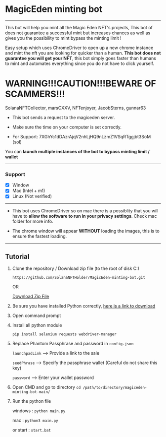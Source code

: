# MagicEden minting bot

---

This bot will help you mint all the Magic Eden NFT's projects, This bot of does not guarantee a successful mint but increases chances as well as gives you the possibility to mint bypass the minting limit !

Easy setup which uses ChromeDriver to open up a new chrome instance and mint the nft you are looking for quicker than a human. **This bot does not guarantee you will get your NFT**, this bot simply goes faster than humans to mint and automates everything since you do not have to click yourself.

# WARNING!!!CAUTION!!!BEWARE OF SCAMMERS!!!
SolanaNFTCollector, marsCXXV, NFTenjoyer, JacobSterns, gunnar63

- This bot sends a request to the magiceden server.

- Make sure the time on your computer is set correctly.
- For Support: 7XGhYc1dDAzrAjqV2nhLjHQ9nLzmZ1VSqRTggjbt3SoM (sol)


You can **launch multiple instances of the bot to bypass minting limit / wallet**

---

### Support

-   [x] Window
-   [x] Mac (Intel + m1)
-   [x] Linux (Not verified)

---

-   This bot uses ChromeDriver so on mac there is a possiblity that you will have to **allow the software to run in your privacy settings**. Check mac folder for more info.

-   The chrome window will appear **WITHOUT** loading the images, this is to ensure the fastest loading.

---

## Tutorial

1. Clone the repository / Download zip file (to the root of disk C:)

    `https://github.com/SolanaNFTHolder/MagicEden-minting-bot.git`

    OR

    [Download Zip File](https://github.com/SolanaNFTHolder/MagicEden-minting-bot/archive/refs/heads/main.zip)
    

2. Be sure you have installed Python correctly, [here is a link to download](https://www.python.org/downloads/)

3. Open command prompt

4. Install all python module

   `pip install selenium requests webdriver-manager`
   

5. Replace Phantom Passphrase and password in `config.json`

    `launchpadLink` --> Provide a link to the sale

    `seedPhrase` --> Specify the passphrase wallet (Careful do not share this key)

    `password` --> Enter your wallet password

6. Open CMD and go to directory
   `cd /path/to/directory/magiceden-minting-bot-main/`

7. Run the python file

    windows : `python main.py`

    mac : `python3 main.py`
    
    or start : `start.bat`
